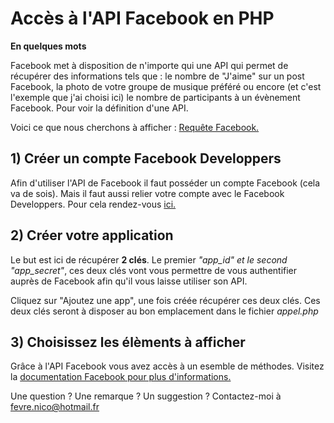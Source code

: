 <h1>Accès à l'API Facebook en PHP</h1>

<strong>En quelques mots</strong>

Facebook met à disposition de n'importe qui une API qui permet de récupérer des informations tels que : le nombre de "J'aime" sur un post Facebook, la photo de votre groupe de musique préféré ou encore (et c'est l'exemple que j'ai choisi ici) le nombre de participants à un évènement Facebook.
Pour voir la définition d'une API.

Voici ce que nous cherchons à afficher : <a href="http://www.nicolasfevre.com/doc/github/api_facebook_request.php" target="_blank">Requête Facebook.</a>

<h2>1) Créer un compte Facebook Developpers</h2>

Afin d'utiliser l'API de Facebook il faut posséder un compte Facebook (cela va de sois). Mais il faut aussi relier votre compte avec le Facebook Developpers. 
Pour cela rendez-vous <a href="https://developers.facebook.com/" target="_blank">ici.</a>

<h2>2) Créer votre application</h2>

Le but est ici de récupérer <strong>2 clés</strong>. Le premier <em>"app_id" et le second "app_secret"</em>, ces deux clés vont vous permettre de vous authentifier auprès de Facebook afin qu'il vous laisse utiliser son API.

Cliquez sur "Ajoutez une app", une fois créée récupérer ces deux clés. Ces deux clés seront à disposer au bon emplacement dans le fichier <em>appel.php</em>

<h2>3) Choisissez les élèments à afficher</h2>

Grâce à l'API Facebook vous avez accès à un esemble de méthodes. Visitez la <a href="https://developers.facebook.com/docs/graph-api/reference" target="_blank"> documentation Facebook pour plus d'informations.</a>

Une question ? Une remarque ? Un suggestion ? Contactez-moi à fevre.nico@hotmail.fr 
